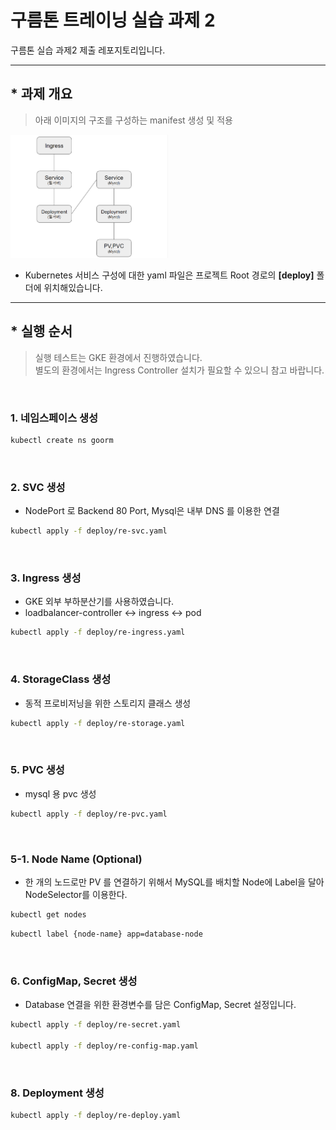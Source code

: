 # 구름톤 트레이닝 실습 과제 2

구름톤 실습 과제2 제출 레포지토리입니다.

---

## * 과제 개요

> 아래 이미지의 구조를 구성하는 manifest 생성 및 적용

<img src="99img.png" width="50%" height="50%"/>

* Kubernetes 서비스 구성에 대한 yaml 파일은 프로젝트 Root 경로의 **[deploy]** 폴더에 위치해있습니다.

---

## * 실행 순서

> 실행 테스트는  GKE 환경에서 진행하였습니다. <br>
> 별도의 환경에서는 Ingress Controller 설치가 필요할 수 있으니 참고 바랍니다.

<br>

### 1. 네임스페이스 생성
```bash
kubectl create ns goorm
```
<br>

### 2. SVC 생성
* NodePort 로 Backend 80 Port, Mysql은 내부 DNS 를 이용한 연결
```bash
kubectl apply -f deploy/re-svc.yaml
```
<br>

### 3. Ingress 생성
* GKE 외부 부하분산기를 사용하였습니다. <br>
* loadbalancer-controller <-> ingress <-> pod
```bash
kubectl apply -f deploy/re-ingress.yaml
```
<br>

### 4. StorageClass 생성
* 동적 프로비저닝을 위한 스토리지 클래스 생성
```bash
kubectl apply -f deploy/re-storage.yaml
```
<br>

### 5. PVC 생성
* mysql 용 pvc 생성
```bash
kubectl apply -f deploy/re-pvc.yaml
```
<br>

### 5-1. Node Name (Optional)
* 한 개의 노드로만 PV 를 연결하기 위해서 MySQL를 배치할 Node에 Label을 달아 NodeSelector를 이용한다.
```bash
kubectl get nodes
```
```bash
kubectl label {node-name} app=database-node
```
<br>

### 6. ConfigMap, Secret 생성
* Database 연결을 위한 환경변수를 담은 ConfigMap, Secret 설정입니다.
```bash
kubectl apply -f deploy/re-secret.yaml

kubectl apply -f deploy/re-config-map.yaml
```
<br>


### 8. Deployment 생성
```bash
kubectl apply -f deploy/re-deploy.yaml
```